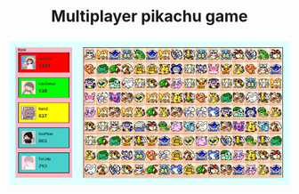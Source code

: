 # <p align="center">Multiplayer pikachu game </p>

<div align = "center">
  <img align="center" src= "https://github.com/zukahai/HaiZuka/blob/master/Images/Screenshot%202023-06-09%20041507.png" />
</div>
</br>
